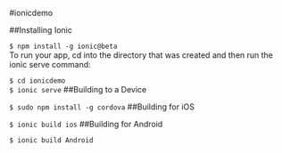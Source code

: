 #ionicdemo

##Installing Ionic

`$ npm install -g ionic@beta`<br>
To run your app, cd into the directory that was created and then run the ionic serve command:

`$ cd ionicdemo`<br>
`$ ionic serve`
##Building to a Device

`$ sudo npm install -g cordova`
##Building for iOS

`$ ionic build ios`
##Building for Android

`$ ionic build Android`

